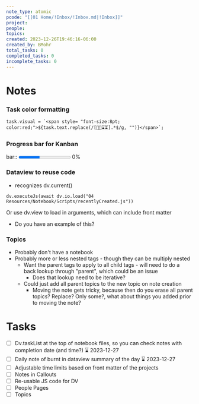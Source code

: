 ```yaml
---
note_type: atomic
pcode: "[[01 Home/!Inbox/!Inbox.md|!Inbox]]"
project: 
people: 
topics: 
created: 2023-12-26T19:46:16-06:00
created_by: BMohr
total_tasks: 0
completed_tasks: 0
incomplete_tasks: 0
---
```

# Notes

### Task color formatting

	task.visual = `<span style= "font-size:8pt; color:red;">${task.text.replace(/[📅📆⌛⏳].*$/g, "")}</span>`;

### Progress bar for Kanban
bar:: <progress max=100 value=40> </progress> 0%

### Dataview to reuse code
- recognizes dv.current()
```
dv.executeJs(await dv.io.load("04 Resources/Notebook/Scripts/recentlyCreated.js"))
```

Or use dv.view to load in arguments, which can include front matter
- Do you have an example of this?


### Topics
- Probably don't have a notebook
- Probably more or less nested tags - though they can be multiply nested
	- Want the parent tags to apply to all child tags - will need to do a back lookup through "parent", which could be an issue
		- Does that lookup need to be iterative? 
	- Could just add all parent topics to the new topic on note creation
		- Moving the note gets tricky, because then do you erase all parent topics? Replace? Only some?, what about things you added prior to moving the note?
# Tasks
- [ ] Dv.taskList at the top of notebook files, so you can check notes with completion date (and time?)  ⌛ 2023-12-27 
- [ ] Daily note of burnt in dataview summary of the day ⌛ 2023-12-27 
- [ ] Adjustable time limits based on front matter of the projects
- [ ] Notes in Callouts
- [ ] Re-usable JS code for DV
- [ ] People Pages
- [ ] Topics
